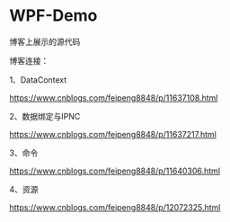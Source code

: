 # WPF-Demo
博客上展示的源代码

博客连接：

1、DataContext

https://www.cnblogs.com/feipeng8848/p/11637108.html

2、数据绑定与IPNC

https://www.cnblogs.com/feipeng8848/p/11637217.html

3、命令

https://www.cnblogs.com/feipeng8848/p/11640306.html

4、资源

https://www.cnblogs.com/feipeng8848/p/12072325.html
